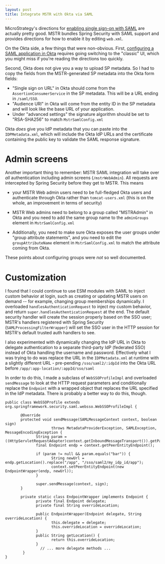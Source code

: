 ```yaml
---
layout: post
title: Integrate MSTR with Okta via SAML
---
```


MicroStrategy's directions for [enabling single sign-on with SAML](https://www2.microstrategy.com/producthelp/10.11/SystemAdmin/WebHelp/Lang_1033/Content/Admin/enabling_single_sign_on_with_saml_authentication.htm#Configur) 
are actually pretty good.  MSTR bundles Spring Security with SAML support and provides directions for how to 
enable it by editing `web.xml`.

On the Okta side, a few things that were non-obvious.  First,
 [configuring a SAML application in Okta](https://developer.okta.com/standards/SAML/setting_up_a_saml_application_in_okta)
 requires going switching to the "classic" UI, which you might miss if you're reading the directions too quickly.

 Second, Okta does not give you a way to upload SP metadata.  So I had to copy the fields from the MSTR-generated
 SP metadata into the Okta form fields:

* "Single sign on URL" in Okta should come from the `AssertionConsumerService` in the SP metadata.  This will be 
 a URL ending in `/saml/SSO`.
* "Audience URI" in Okta will come from the entity ID in the SP metadata and will look like the base URL of your
application. 
* Under "advanced settings" the signature algorithm should be set to "RSA-SHA256" to match `MstrSamlConfig.xml`

Okta *does* give you IdP metadata that you can paste into the `IDPMetadata.xml`, which will include the Okta IdP 
URLs and the certificate containing the public key to validate the SAML response signature.

# Admin screens 

Another important thing to remember: MSTR SAML integration will take over *all* authentication including admin
screens (`/mstrWebAdmin`).  All requests are intercepted by Spring Security before they get to MSTR. This means

* your MSTR Web admin users need to be full-fledged Okta users and authenticate through Okta rather than `tomcat-users.xml` (this is on the whole, an improvement in terms of security)

* MSTR Web admins need to belong to a group called "MSTRAdmin" in Okta and you need to add the same group name to the 
`adminGroups` element in `MstrSamlConfig.xml`

* Additionally, you need to make sure Okta exposes the user groups under "group attribute statements", 
and you need to edit the `groupAttributeName` element in `MstrSamlConfig.xml` to match the attribute coming from Okta.

These points about configuring groups were *not* so well documented. 

# Customization

I found that I could continue to use ESM modules with SAML to inject custom behavior at login, such as creating or
updating MSTR users on demand -- for example, changing group memberships dynamically.  I overloaded
 `handlesAuthenticationRequest` to inject my custom behavior, and return `super.handlesAuthenticationRequest` at the 
 end.  The default security handler will create the session properly based on the SSO user; MSTR's handlers registered
 with Spring Security (`SAMLProcessingFilterWrapper`) will set the SSO user in the HTTP session for MSTR's default 
 trusted auth handlers to see.  

 I also experimented with dynamically changing the IdP URL in Okta to delegate authentication to a separate 
third-party IdP (federated SSO) instead of Okta handling the username and password.  Effectively what I was trying to 
do was replace the URL in the `IDPMetadata.xml` at runtime with a slightly different URL - pre-pending 
`/sso/saml2/:idpId` into the Okta URL before `/app/:app-location/:appId/sso/saml`

In order to do this, I made a subclass of `WebSSOProfileImpl` and overloaded `sendMessage` to look at the 
HTTP request parameters and conditionally replace the `Endpoint` with a wrapped object that replaces
the URL specified in the IdP metadata.  There is probably a better way to do this, though.

```
public class WebSSOProfile extends org.springframework.security.saml.websso.WebSSOProfileImpl {
       
       @Override
       protected void sendMessage(SAMLMessageContext context, boolean sign)
                     throws MetadataProviderException, SAMLException, MessageEncodingException {
              String param = ((HttpServletRequestAdapter)context.getInboundMessageTransport()).getParameterValue("foo");
              final Endpoint endp = context.getPeerEntityEndpoint();
                           
              if (param != null && param.equals("bar")) {
                     String newUrl = endp.getLocation().replace("/app", "/sso/saml2/my_idp_id/app");
                     context.setPeerEntityEndpoint(new EndpointWrapper(endp, newUrl));    
              }
              
              super.sendMessage(context, sign);
       }
       
       private static class EndpointWrapper implements Endpoint {
              private final Endpoint delegate;
              private final String overrideLocation;
              
              public EndpointWrapper(Endpoint delegate, String overrideLocation) {
                     this.delegate = delegate;
                     this.overrideLocation = overrideLocation;
              }
              public String getLocation() {
                     return this.overrideLocation;
              }
                // ... more delegate methods ...
        }
}
```


